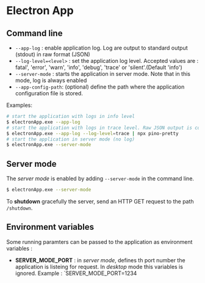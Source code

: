 # Electron App

## Command line

- `--app-log` : enable application log. Log are output to standard output (stdout) in raw format (JSON)
- `--log-level=<level>` : set the application log level. Accepted values are : fatal', 'error', 'warn', 'info', 'debug', 'trace' or 'silent'.(Default 'info')
- `--server-mode` : starts the application in server mode. Note that in this mode, log is always enabled
- `--app-config-path`: (optional) define the path where the application configuration file is stored. 


Examples: 
```bash
# start the application with logs in info level
$ electronApp.exe --app-log
# start the application with logs in trace level. Raw JSON output is converted in pretty output
$ electronApp.exe --app-log --log-level=trace | npx pino-pretty
# start the application in server mode (no log)
$ electronApp.exe --server-mode
```

## Server mode

The *server mode* is enabled by adding `--server-mode` in the command line. 
```bash
$ electronApp.exe --server-mode
```
To **shutdown** gracefully the server, send an HTTP GET request to the path `/shutdown`.

## Environment variables

Some running paramters can be passed to the application as environment variables :
- **SERVER_MODE_PORT** : in *server mode*, defines th port number the application is listeing for request. In *desktop* mode this variables is ignored. Example : `SERVER_MODE_PORT=1234